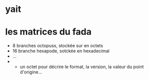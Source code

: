 # yait

# les matrices du fada
- 8 branches octopuss, stockée sur en octets
- 16 branche hexapode, sotckée en hexadecimal
- ...
- + un octet pour décrire le format, la version, la valeur du point d'origine...
